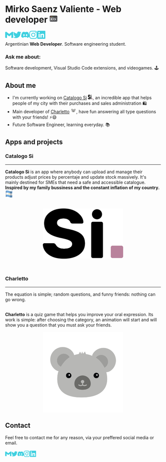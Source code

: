 # Mirko Saenz Valiente - Web developer  <img width="25px" height="26px" src="./coding.gif">
[<img src="./gmail.svg" align="left" width="26px" height="26px"/>][gmail]
[<img src="./twitter.svg" align="left" width="26px" height="26px"/>][twitter]
[<img src="./discord.svg" align="left" width="26px" height="26px"/>][discord]
[<img src="./instagram.svg" align="left" width="26px" height="26px"/>][instagram]
[<img src="./linkedin.svg" align="left" width="26px" height="26px"/>][linkedin]
<br/>
<br/>
Argentinian **Web Developer**. Software engineering student.
### **Ask me about**:
Software development, Visual Studio Code extensions, and videogames. 🕹️ 

## About me
- I'm currently working on [Catalogo Si] <img src="./isotipo.svg" alt="Mirko || Catalogo Si" width="15px" height="15px"/>, an incredible app that helps people of my city with their purchases and sales administration 🛍️
- Main developer of [Charletto] <img src="./charletto.svg" alt="Mirko || Catalogo Si" width="18px" height="18px"/>, have fun answering all type questions with your friends! ⚡😄
- Future Software Engineer, learning everyday. 📚

## Apps and projects
  
### **Catalogo Si**
<hr/>

**Catalogo Si** is an app where anybody can upload and manage their products adjust prices by percentaje and update stock massively. It's mainly destined for SMEs that need a safe and accessible catalogue.<br/>
**Inspired by my family bussiness and the constant inflation of my country.** <img src="./argentina.gif" width="25px" height="25px">
<br/><br/>

  [<p align="center"><img alt="Mirko || Charletto" src="./isotipo.svg" width="260px" align="center"/></p>][Catalogo si]<br/>

### **Charletto**
<hr/>
The equation is simple; random questions, and funny friends: nothing can go wrong.<br/><br/>

**Charletto** is a quiz game that helps you improve your oral expression.
Its work is simple: after choosing the category, an animation will start and will show you a question that you must ask your friends.

  [<p align="center"><img alt="Mirko || Charletto" src="./charletto.svg" width="260px" align="center"/></p>][Charletto]

## **Contact** 
  Feel free to contact me for any reason, via your preffered social media or email.
  <br/><br/>
  [<img src="./gmail.svg" align="left" width="20px" height="20px"/>][gmail]
[<img src="./twitter.svg" align="left" width="20px" height="20px"/>][twitter]
[<img src="./discord.svg" align="left" width="20px" height="20px"/>][discord]
[<img src="./instagram.svg" align="left" width="20px" height="20px"/>][instagram]
[<img src="./linkedin.svg" align="left" width="20px" height="20px"/>][linkedin]
  <br/><br/>

[Charletto]: https://charletto.vercel.app/
[Catalogo si]: https://sicatalogo.vercel.app/
[gmail]: mailto:saenzvalientemirko@gmail.com
[twitter]: https://twitter.com/mirkete_
[discord]: https://discordapp.com/users/mirko#0867
[instagram]: https://www.instagram.com/mirkosv_/
[linkedin]: https://www.linkedin.com/in/mirko-saenz-valiente-515673194/
<!--
**mirkete/mirkete** is a ✨ _special_ ✨ repository because its `README.md` (this file) appears on your GitHub profile.

Here are some ideas to get you started:

- 🔭 I’m currently working on ...
- 🌱 I’m currently learning ...
- 👯 I’m looking to collaborate on ...
- 🤔 I’m looking for help with ...
- 💬 Ask me about ...
- 📫 How to reach me: ...
- 😄 Pronouns: ...
- ⚡ Fun fact: ...
